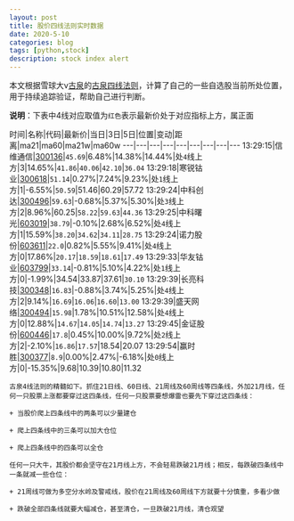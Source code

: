 ```yaml
---
layout: post
title: 股价四线法则实时数据
date: 2020-5-10
categories: blog
tags: [python,stock]
description: stock index alert
---
```



本文根据雪球大v[古泉](https://xueqiu.com/u/7148646888)的[古泉四线法则](https://xueqiu.com/7148646888/130498192)，计算了自己的一些自选股当前所处位置，用于持续追踪验证，帮助自己进行判断。

**说明**：下表中4线对应取值为`红色`表示最新价处于对应指标上方，属正面

时间|名称|代码|最新价|当日|3日|5日|位置|变动|距离|ma21|ma60|ma21w|ma60w
---|---|---|---|---|---|---|---|---
13:29:15|信维通信|[300136](https://xueqiu.com/S/SZ300136)|`45.69`|6.48%|14.38%|14.44%|处`4`线上方|3|14.65%|`41.86`|`40.06`|`42.10`|`36.04`
13:29:18|寒锐钴业|[300618](https://xueqiu.com/S/SZ300618)|`51.14`|0.27%|7.24%|9.23%|处`1`线上方|1|-6.55%|`50.59`|51.46|60.29|57.72
13:29:24|中科创达|[300496](https://xueqiu.com/S/SZ300496)|`59.63`|-0.68%|5.37%|5.30%|处`3`线上方|2|8.96%|60.25|`58.22`|`59.63`|`44.36`
13:29:25|中科曙光|[603019](https://xueqiu.com/S/SH603019)|`38.79`|-0.10%|2.68%|6.52%|处`4`线上方|1|15.59%|`38.20`|`34.62`|`34.11`|`28.75`
13:29:24|诺力股份|[603611](https://xueqiu.com/S/SH603611)|`22.0`|0.82%|5.55%|9.41%|处`4`线上方|0|17.86%|`20.17`|`18.59`|`18.61`|`17.49`
13:29:33|华友钴业|[603799](https://xueqiu.com/S/SH603799)|`33.14`|-0.81%|5.10%|4.22%|处`1`线上方|0|-1.99%|34.54|33.87|37.61|`30.10`
13:29:39|长亮科技|[300348](https://xueqiu.com/S/SZ300348)|`16.83`|-0.88%|3.74%|5.25%|处`4`线上方|2|9.14%|`16.69`|`16.06`|`16.60`|`13.00`
13:29:39|盛天网络|[300494](https://xueqiu.com/S/SZ300494)|`15.98`|1.78%|10.51%|12.58%|处`4`线上方|0|12.88%|`14.67`|`14.05`|`14.74`|`13.27`
13:29:45|金证股份|[600446](https://xueqiu.com/S/SH600446)|`17.8`|0.45%|10.00%|9.72%|处`2`线上方|2|-2.10%|`16.86`|`17.57`|18.54|20.07
13:29:54|赢时胜|[300377](https://xueqiu.com/S/SZ300377)|`8.9`|0.00%|2.47%|-6.18%|处`0`线上方|0|-15.35%|9.68|10.39|10.80|11.32

```
古泉4线法则的精髓如下。抓住21日线、60日线、21周线及60周线等四条线，外加21月线，任何一只股票上涨都要穿过这四条线，任何一只股票要想爆雷也要先下穿过这四条线：

+ 当股价爬上四条线中的两条可以少量建仓

+ 爬上四条线中的三条可以加大仓位

+ 爬上四条线中的四条可以全仓

任何一只大牛，其股价都会坚守在21月线上方，不会轻易跌破21月线；相反，每跌破四条线中一条就减一些仓位：

+ 21周线可做为多空分水岭及警戒线，股价在21周线及60周线下方就要十分慎重，多看少做

+ 跌破全部四条线就要大幅减仓，甚至清仓，一旦跌破21月线，清仓观望
```